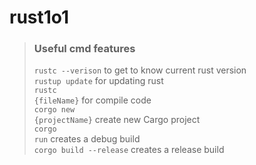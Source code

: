 # rust1o1

> ### Useful cmd features
> <code>rustc --verison</code> to get to know current rust version </br>
> <code>rustup update</code> for updating rust</br>
> <code>rustc {fileName}</code> for compile code</br>
> <code>corgo new {projectName}</code> create new Cargo project</br>
> <code>corgo run</code> creates a debug build</br>
> <code>corgo build --release</code> creates a release build</br>